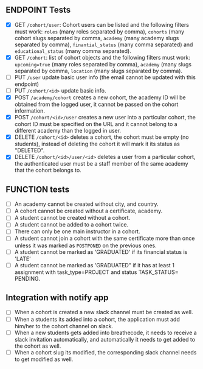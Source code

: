 ## ENDPOINT Tests

* [x]  GET `/cohort/user`: Cohort users can be listed and the following filters must work: `roles` (many roles separated by comma), `cohorts` (many cohort slugs separated by comma, `academy` (many academy slugs separated by comma), `finantial_status` (many comma separated) and `educational_status` (many comma separated).
* [x]  GET `/cohort`: list of cohort objects and the following filters must work: `upcoming=true` (many roles separated by comma), `academy` (many slugs separated by comma, `location` (many slugs separated by comma).
* [ ]  PUT `/user` update basic user info (the email cannot be updated with this endpoint)
* [ ]  PUT `/cohort/<id>` update basic info.
* [x]  POST `/academy/cohort` creates a new cohort, the academy ID will be obtained from the logged user, it cannot be passed on the cohort information.
* [x]  POST `/cohort/<id>/user` creates a new user into a particular cohort, the cohort ID must be specified on the URL and it cannot belong to a different academy than the logged in user.
* [x]  DELETE `/cohort/<id>` deletes a cohort, the cohort must be empty (no students), instead of deleting the cohort it will mark it its status as "DELETED".
* [x]  DELETE `/cohort/<id>/user/<id>` deletes a user from a particular cohort, the authenticated user must be a staff member of the same academy that the cohort belongs to.

## FUNCTION tests
* [ ]  An academy cannot be created without city, and country.
* [ ]  A cohort cannot be created without a certificate, academy.
* [ ]  A student cannot be created without a cohort.
* [ ]  A student cannot be added to a cohort twice.
* [ ]  There can only be one main instructor in a cohort.
* [ ]  A student cannot join a cohort with the same certificate more than once unless it was marked as `POSTPONED` on the previous ones.
* [ ]  A student cannot be marked as 'GRADUATED' if its financial status is 'LATE'
* [ ]  A student cannot be marked as 'GRADUATED" if it has at least 1 assignment with task_type=PROJECT and status TASK_STATUS= PENDING.

## Integration with notify app
* [ ]  When a cohort is created a new slack channel must be created as well.
* [ ]  When a students its added into a cohort, the application must add him/her to the cohort channel on slack.
* [ ]  When a new students gets added into breathecode, it needs to receive a slack invitation automatically, and automatically it needs to get added to the cohort as well.
* [ ]  When a cohort slug its modified, the corresponding slack channel needs to get modified as well.
